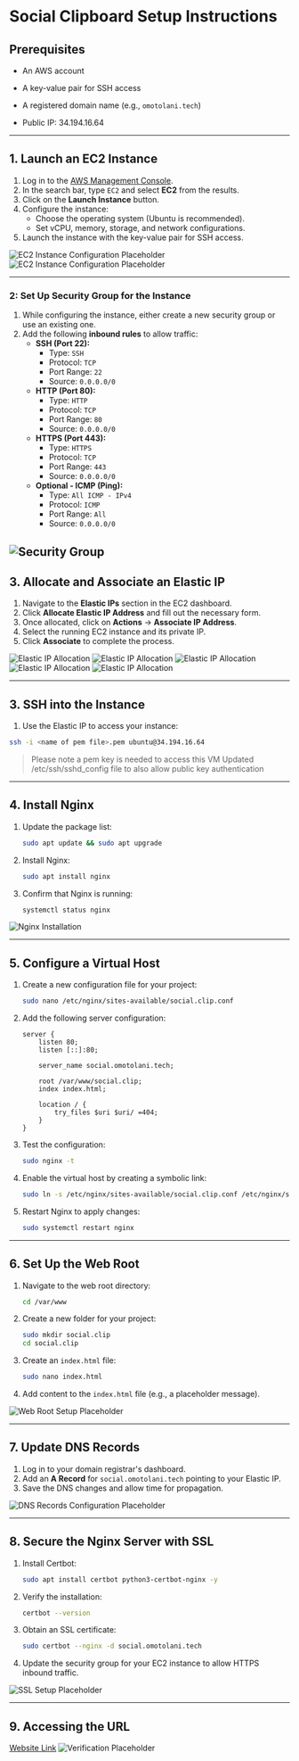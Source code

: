 
# Social Clipboard Setup Instructions

## Prerequisites
- An AWS account
- A key-value pair for SSH access
- A registered domain name (e.g., `omotolani.tech`)

- Public IP: 34.194.16.64
---

## 1. Launch an EC2 Instance
1. Log in to the [AWS Management Console](https://console.aws.amazon.com).
2. In the search bar, type `EC2` and select **EC2** from the results.
3. Click on the **Launch Instance** button.
4. Configure the instance:
   - Choose the operating system (Ubuntu is recommended).
   - Set vCPU, memory, storage, and network configurations.
5. Launch the instance with the key-value pair for SSH access.

![EC2 Instance Configuration Placeholder](assets/ec2/ec2-form.png)
![EC2 Instance Configuration Placeholder](assets/ec2/ec2-page.png)

---
### 2: Set Up Security Group for the Instance
1. While configuring the instance, either create a new security group or use an existing one.
2. Add the following **inbound rules** to allow traffic:
   - **SSH (Port 22):**  
     - Type: `SSH`  
     - Protocol: `TCP`  
     - Port Range: `22`  
     - Source: `0.0.0.0/0`
   - **HTTP (Port 80):**  
     - Type: `HTTP`  
     - Protocol: `TCP`  
     - Port Range: `80`  
     - Source: `0.0.0.0/0`
   - **HTTPS (Port 443):**  
     - Type: `HTTPS`  
     - Protocol: `TCP`  
     - Port Range: `443`  
     - Source: `0.0.0.0/0`
   - **Optional - ICMP (Ping):**  
     - Type: `All ICMP - IPv4`  
     - Protocol: `ICMP`  
     - Port Range: `All`  
     - Source: `0.0.0.0/0`

![Security Group ](assets/security-group.png)
---

## 3. Allocate and Associate an Elastic IP
1. Navigate to the **Elastic IPs** section in the EC2 dashboard.
2. Click **Allocate Elastic IP Address** and fill out the necessary form.
3. Once allocated, click on **Actions** → **Associate IP Address**.
4. Select the running EC2 instance and its private IP.
5. Click **Associate** to complete the process.

![Elastic IP Allocation ](assets/elastic-ip/elastic-ip-btn.png)
![Elastic IP Allocation ](assets/elastic-ip/elastic-ip-dashboard.png)
![Elastic IP Allocation ](assets/elastic-ip/elastic-ip-form.png)
![Elastic IP Allocation ](assets/elastic-ip/elastic-ip-associate-page.png)
![Elastic IP Allocation ](assets/elastic-ip/elastic-ip-associate.png)

---

## 3. SSH into the Instance
1. Use the Elastic IP to access your instance:
```bash
ssh -i <name of pem file>.pem ubuntu@34.194.16.64
```
> Please note a pem key is needed to access this VM
> Updated /etc/ssh/sshd_config file to also allow public key authentication
---

## 4. Install Nginx
1. Update the package list:
   ```bash
   sudo apt update && sudo apt upgrade
   ```
2. Install Nginx:
   ```bash
   sudo apt install nginx
   ```
3. Confirm that Nginx is running:
   ```bash
   systemctl status nginx
   ```

![Nginx Installation](assets/nginx/nginx-service.png)

---

## 5. Configure a Virtual Host
1. Create a new configuration file for your project:
   ```bash
   sudo nano /etc/nginx/sites-available/social.clip.conf
   ```
2. Add the following server configuration:
   ```nginx
   server {
       listen 80;
       listen [::]:80;

       server_name social.omotolani.tech;

       root /var/www/social.clip;
       index index.html;

       location / {
           try_files $uri $uri/ =404;
       }
   }
   ```
3. Test the configuration:
   ```bash
   sudo nginx -t
   ```
4. Enable the virtual host by creating a symbolic link:
   ```bash
   sudo ln -s /etc/nginx/sites-available/social.clip.conf /etc/nginx/sites-enabled/
   ```
5. Restart Nginx to apply changes:
   ```bash
   sudo systemctl restart nginx
   ```

<!-- ![Nginx Virtual Host Configuration Placeholder](assets/nginx/) -->

---

## 6. Set Up the Web Root
1. Navigate to the web root directory:
   ```bash
   cd /var/www
   ```
2. Create a new folder for your project:
   ```bash
   sudo mkdir social.clip
   cd social.clip
   ```
3. Create an `index.html` file:
   ```bash
   sudo nano index.html
   ```
4. Add content to the `index.html` file (e.g., a placeholder message).

![Web Root Setup Placeholder](assets/nginx/nginx-html.png)

---

## 7. Update DNS Records
1. Log in to your domain registrar's dashboard.
2. Add an **A Record** for `social.omotolani.tech` pointing to your Elastic IP.
3. Save the DNS changes and allow time for propagation.

![DNS Records Configuration Placeholder](assets/nginx/nginx-dns.png)

---

## 8. Secure the Nginx Server with SSL
1. Install Certbot:
   ```bash
   sudo apt install certbot python3-certbot-nginx -y
   ```
2. Verify the installation:
   ```bash
   certbot --version
   ```
3. Obtain an SSL certificate:
   ```bash
   sudo certbot --nginx -d social.omotolani.tech
   ```
4. Update the security group for your EC2 instance to allow HTTPS inbound traffic.

![SSL Setup Placeholder](assets/nginx/certbot.png)

---
## 9. Accessing the URL
[Website Link](https://social.omotolani.tech)
![Verification Placeholder](assets/verification.png)
